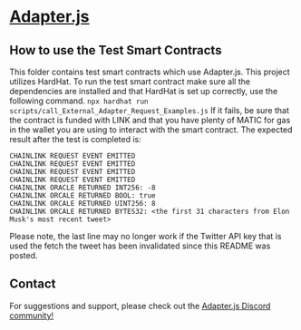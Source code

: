 # [Adapter.js](https://adapterjs.link/)

## How to use the Test Smart Contracts

This folder contains test smart contracts which use Adapter.js.  This project utilizes HardHat.  To run the test smart contract make sure all the dependencies are installed and that HardHat is set up correctly, use the following command.
```npx hardhat run scripts/call_External_Adapter_Request_Examples.js```
If it fails, be sure that the contract is funded with LINK and that you have plenty of MATIC for gas in the wallet you are using to interact with the smart contract.  The expected result after the test is completed is:
```
CHAINLINK REQUEST EVENT EMITTED
CHAINLINK REQUEST EVENT EMITTED
CHAINLINK REQUEST EVENT EMITTED
CHAINLINK REQUEST EVENT EMITTED
CHAINLINK ORACLE RETURNED INT256: -8
CHAINLINK ORCALE RETURNED BOOL: true
CHAINLINK ORCALE RETURNED UINT256: 8
CHAINLINK ORCALE RETURNED BYTES32: <the first 31 characters from Elon Musk's most recent tweet>
```

Please note, the last line may no longer work if the Twitter API key that is used the fetch the tweet has been invalidated since this README was posted.

## Contact

For suggestions and support, please check out the [Adapter.js Discord community!](https://discord.com/invite/jpGx9tMRWa)
